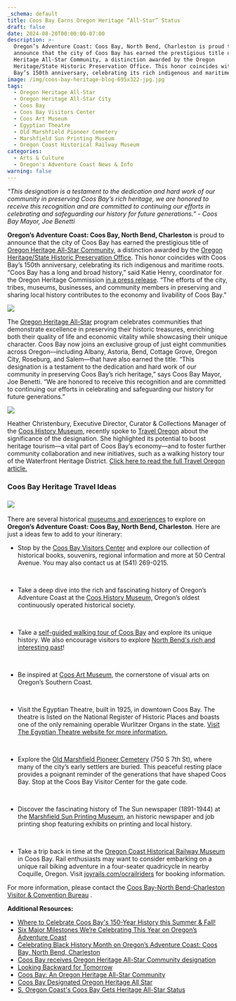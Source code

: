 ```yaml
---
_schema: default
title: Coos Bay Earns Oregon Heritage “All-Star” Status
draft: false
date: 2024-08-20T00:00:00-07:00
description: >-
  Oregon’s Adventure Coast: Coos Bay, North Bend, Charleston is proud to
  announce that the city of Coos Bay has earned the prestigious title of Oregon
  Heritage All-Star Community, a distinction awarded by the Oregon
  Heritage/State Historic Preservation Office. This honor coincides with Coos
  Bay’s 150th anniversary, celebrating its rich indigenous and maritime roots.
image: /img/coos-bay-heritage-blog-695x322-jpg.jpg
tags:
  - Oregon Heritage All-Star
  - Oregon Heritage All-Star City
  - Coos Bay
  - Coos Bay Visitors Center
  - Coos Art Museum
  - Egyptian Theatre
  - Old Marshfield Pioneer Cemetery
  - Marshfield Sun Printing Museum
  - Oregon Coast Historical Railway Museum
categories:
  - Arts & Culture
  - Oregon's Adventure Coast News & Info
warning: false
---
```

*“This designation is a testament to the dedication and hard work of our community in preserving Coos Bay’s rich heritage, we are honored to receive this recognition and are committed to continuing our efforts in celebrating and safeguarding our history for future generations.” - Coos Bay Mayor, Joe Benetti*

**Oregon’s Adventure Coast: Coos Bay, North Bend, Charleston** is proud to announce that the city of Coos Bay has earned the prestigious title of [Oregon Heritage All-Star Community](https://www.oregon.gov/oprd/OH/Documents/All-Star%20Designation%20Guidelines.pdf), a distinction awarded by the [Oregon Heritage/State Historic Preservation Office](https://www.oregon.gov/oprd/oh/pages/default.aspx). This honor coincides with Coos Bay’s 150th anniversary, celebrating its rich indigenous and maritime roots. “Coos Bay has a long and broad history,” said Katie Henry, coordinator for the Oregon Heritage Commission [in a press release](https://apps.oregon.gov/oregon-newsroom/OR/OPRD/Posts/Post/Coos-Bay-receives-Oregon-Heritage-All-Star-Community-designation). “The efforts of the city, tribes, museums, businesses, and community members in preserving and sharing local history contributes to the economy and livability of Coos Bay.”

![](/img/coos-bay-heritage-blog-695x322-jpg-2.jpg)

The [Oregon Heritage All-Star](https://www.coosbayor.gov/?splash=https%3a%2f%2fwww.oregon.gov%2foprd%2fOH%2fpages%2fheritage-designations.aspx&amp;____isexternal=true) program celebrates communities that demonstrate excellence in preserving their historic treasures, enriching both their quality of life and economic vitality while showcasing their unique character. Coos Bay now joins an exclusive group of just eight communities across Oregon—including Albany, Astoria, Bend, Cottage Grove, Oregon City, Roseburg, and Salem—that have also earned the title. “This designation is a testament to the dedication and hard work of our community in preserving Coos Bay’s rich heritage,” says Coos Bay Mayor, Joe Benetti. “We are honored to receive this recognition and are committed to continuing our efforts in celebrating and safeguarding our history for future generations.”

![](/img/coos-bay-heritage-blog-695x322-jpg-3.jpg)

Heather Christenbury, Executive Director, Curator & Collections Manager of the [Coos History Museum](https://cooshistory.org/), recently spoke to [Travel Oregon](https://industry.traveloregon.com/) about the significance of the designation. She highlighted its potential to boost heritage tourism—a vital part of Coos Bay’s economy—and to foster further community collaboration and new initiatives, such as a walking history tour of the Waterfront Heritage District. [Click here to read the full Travel Oregon article.](https://industry.traveloregon.com/resources/news-detail/coos-bay-an-oregon-heritage-all-star-community/)

### Coos Bay Heritage Travel Ideas

### ![](/img/coos-bay-heritage-blog-695x322-jpg-1.jpg)

There are several historical [museums and experiences](https://oregonsadventurecoast.com/art-history-culture/) to explore on **Oregon’s Adventure Coast: Coos Bay, North Bend, Charleston**. Here are just a ideas few to add to your itinerary:

* Stop by the [Coos Bay Visitors Center](https://www.oregonsadventurecoast.com/contact/) and explore our collection of historical books, souvenirs, regional information and more at 50 Central Avenue. You may also contact us at (541) 269-0215.

  &nbsp;

* Take a deep dive into the rich and fascinating history of Oregon’s Adventure Coast at the [Coos History Museum,](https://www.oregonsadventurecoast.com/blog/oregon-s-adventure-coast-spotlight-coos-history-museum/) Oregon’s oldest continuously operated historical society.

  &nbsp;

* Take a [self-guided walking tour of Coos Bay](https://www.oregonsadventurecoast.com/tripideas/historic-walking-tour-of-coos-bay/) and explore its unique history. We also encourage visitors to explore [North Bend's rich and interesting past](https://www.oregonsadventurecoast.com/tripideas/historic-walking-tour-of-north-bend/)!

  &nbsp;

* Be inspired at [Coos Art Museum,](https://www.coosart.org/) the cornerstone of visual arts on Oregon’s Southern Coast.

  &nbsp;

* Visit the Egyptian Theatre, built in 1925, in downtown Coos Bay. The theatre is listed on the National Register of Historic Places and boasts one of the only remaining operable Wurlitzer Organs in the state. [Visit The Egyptian Theatre website for more information.](http://egyptiantheatreoregon.com/)

  &nbsp;

* Explore the [Old Marshfield Pioneer Cemetery](https://www.coosbayor.gov/community/city-parks/marshfield-pioneer-cemetery#:~:text=The%20cemetery%20was%20officially%20dedicated,were%20buried%20in%20the%20cemetery.) (750 S 7th St), where many of the city’s early settlers are buried. This peaceful resting place provides a poignant reminder of the generations that have shaped Coos Bay. Stop at the Coos Bay Visitor Center for the gate code.

  &nbsp;

* Discover the fascinating history of The Sun newspaper (1891-1944) at the [Marshfield Sun Printing Museum](https://www.facebook.com/p/Marshfield-Sun-Printing-Museum-100071574391773/), an historic newspaper and job printing shop featuring exhibits on printing and local history.

  &nbsp;

* Take a trip back in time at the [Oregon Coast Historical Railway Museum](https://visittheoregoncoast.com/cities/coos-bay/activities/oregon-coast-historical-railway-museum/) in Coos Bay. Rail enthusiasts may want to consider embarking on a unique rail biking adventure in a four-seater quadricycle in nearby Coquille, Oregon. Visit [joyrails.com/ocrailriders](https://joyrails.com/ocrailriders/) for booking information.

For more information, please contact the [Coos Bay-North Bend-Charleston Visitor & Convention Bureau](https://www.oregonsadventurecoast.com/) .

**Additional Resources:**

* [Where to Celebrate Coos Bay's 150-Year History this Summer & Fall!](https://www.oregonsadventurecoast.com/blog/where-to-celebrate-coos-bay-s-150-year-history-this-summer-fall/)
* [Six Major Milestones We’re Celebrating This Year on Oregon’s Adventure Coast](https://www.oregonsadventurecoast.com/blog/new-blog-post/)
* [Celebrating Black History Month on Oregon’s Adventure Coast: Coos Bay, North Bend, Charleston](https://www.oregonsadventurecoast.com/blog/celebrating-black-history-month-on-oregon-s-adventure-coast-coos-bay-north-bend-charleston/)
* [Coos Bay receives Oregon Heritage All-Star Community designation](https://apps.oregon.gov/oregon-newsroom/OR/OPRD/Posts/Post/Coos-Bay-receives-Oregon-Heritage-All-Star-Community-designation)
* [Looking Backward for Tomorrow](https://www.coosbayor.gov/Home/Components/News/News/1303/222)
* [Coos Bay: An Oregon Heritage All-Star Community](https://industry.traveloregon.com/resources/news-detail/coos-bay-an-oregon-heritage-all-star-community/)
* [Coos Bay Designated Oregon Heritage All Star](https://www.coosbayor.gov/Home/Components/News/News/1091/222)
* [S. Oregon Coast's Coos Bay Gets Heritage All-Star Status](https://www.beachconnection.net/news/coo-bay-heritage-all-star-status-historical-aspects.php)<br><br>